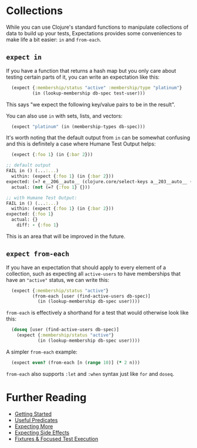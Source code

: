 # Collections

While you can use Clojure's standard functions to manipulate collections of data to build up your tests, Expectations provides some conveniences to make life a bit easier: `in` and `from-each`.

## `expect in`

If you have a function that returns a hash map but you only care about testing certain parts of it, you can write an expectation like this:

```clojure
  (expect {:membership/status "active" :membership/type "platinum"}
          (in (lookup-membership db-spec test-user)))
```

This says "we expect the following key/value pairs to be in the result".

You can also use `in` with sets, lists, and vectors:

```clojure
  (expect "platinum" (in (membership-types db-spec)))
```

It's worth noting that the default output from `in` can be somewhat confusing and this is definitely a case where Humane Test Output helps:

```clojure
  (expect {:foo 1} (in {:bar 2}))

;; default output
FAIL in () (...:...)
  within: (expect {:foo 1} (in {:bar 2}))
expected: (=? e__206__auto__ (clojure.core/select-keys a__203__auto__ (clojure.core/keys e__206__auto__)))
  actual: (not (=? {:foo 1} {}))

;; with Humane Test Output:
FAIL in () (...:...)
  within: (expect {:foo 1} (in {:bar 2}))
expected: {:foo 1}
  actual: {}
    diff: - {:foo 1}
```

This is an area that will be improved in the future.

## `expect from-each`

If you have an expectation that should apply to every element of a collection, such as expecting all `active-users` to have memberships that have an `"active"` status, we can write this:

```clojure
  (expect {:membership/status "active"}
          (from-each [user (find-active-users db-spec)]
            (in (lookup-membership db-spec user))))
```

`from-each` is effectively a shorthand for a test that would otherwise look like this:

```clojure
  (doseq [user (find-active-users db-spec)]
    (expect {:membership/status "active"}
            (in (lookup-membership db-spec user))))
```

A simpler `from-each` example:

```clojure
  (expect even? (from-each [n (range 10)] (* 2 n)))
```

`from-each` also supports `:let` and `:when` syntax just like `for` and `doseq`.

# Further Reading

* [Getting Started](/doc/getting-started.md)
* [Useful Predicates](/doc/useful-predicates.md)
* [Expecting More](/doc/more.md)
* [Expecting Side Effects](/doc/side-effects.md)
* [Fixtures & Focused Test Execution](/doc/fixtures-focus.md)
